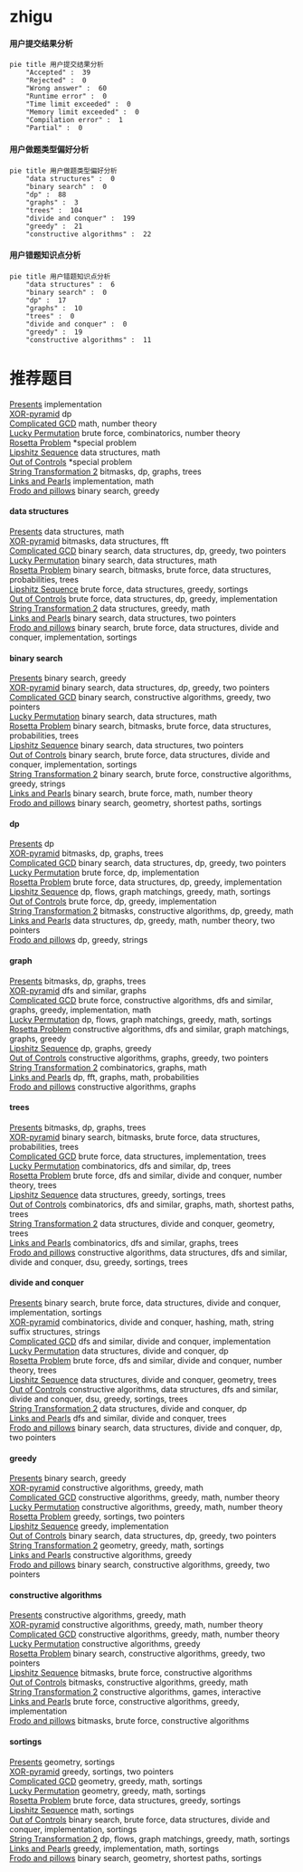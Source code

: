 # zhigu
<!-- tabs:start -->
#### **用户提交结果分析**

```mermaid
pie title 用户提交结果分析
    "Accepted" :  39
    "Rejected" :  0
    "Wrong answer" :  60
    "Runtime error" :  0
    "Time limit exceeded" :  0
    "Memory limit exceeded" :  0
    "Compilation error" :  1
    "Partial" :  0
```
#### **用户做题类型偏好分析**

```mermaid
pie title 用户做题类型偏好分析
    "data structures" :  0
    "binary search" :  0
    "dp" :  88
    "graphs" :  3
    "trees" :  104
    "divide and conquer" :  199
    "greedy" :  21
    "constructive algorithms" :  22
```
#### **用户错题知识点分析**

```mermaid
pie title 用户错题知识点分析
    "data structures" :  6
    "binary search" :  0
    "dp" :  17
    "graphs" :  10
    "trees" :  0
    "divide and conquer" :  0
    "greedy" :  19
    "constructive algorithms" :  11
```
<!-- tabs:end -->
# 推荐题目
[Presents](http://codeforces.com/problemset/problem/54/A)		implementation		  
[XOR-pyramid](https://codeforces.com/contest/984/problem/D)		dp		  
[Complicated GCD](http://codeforces.com/problemset/problem/664/A)		math,
                        number theory		  
[Lucky Permutation](http://codeforces.com/problemset/problem/121/C)		brute force,
                        combinatorics,
                        number theory		  
[Rosetta Problem](http://codeforces.com/problemset/problem/656/D)		*special problem		  
[Lipshitz Sequence](http://codeforces.com/problemset/problem/601/B)		data structures,
                        math		  
[Out of Controls](http://codeforces.com/problemset/problem/656/E)		*special problem		  
[String Transformation 2](https://codeforces.com/contest/1384/problem/E)		bitmasks,
                        dp,
                        graphs,
                        trees		  
[Links and Pearls](http://codeforces.com/problemset/problem/980/A)		implementation,
                        math		  
[Frodo and pillows](http://codeforces.com/problemset/problem/760/B)		binary search,
                        greedy		  
<!-- tabs:start -->
#### **data structures**
[Presents](http://codeforces.com/problemset/problem/601/B)		data structures,
                        math		  
[XOR-pyramid](http://codeforces.com/problemset/problem/472/G)		bitmasks,
                        data structures,
                        fft		  
[Complicated GCD](http://codeforces.com/problemset/problem/1492/C)		binary search,
                        data structures,
                        dp,
                        greedy,
                        two pointers		  
[Lucky Permutation](http://codeforces.com/problemset/problem/1490/G)		binary search,
                        data structures,
                        math		  
[Rosetta Problem](http://codeforces.com/problemset/problem/1479/D)		binary search,
                        bitmasks,
                        brute force,
                        data structures,
                        probabilities,
                        trees		  
[Lipshitz Sequence](http://codeforces.com/problemset/problem/1497/A)		brute force,
                        data structures,
                        greedy,
                        sortings		  
[Out of Controls](http://codeforces.com/problemset/problem/1491/C)		brute force,
                        data structures,
                        dp,
                        greedy,
                        implementation		  
[String Transformation 2](http://codeforces.com/problemset/problem/1492/B)		data structures,
                        greedy,
                        math		  
[Links and Pearls](http://codeforces.com/problemset/problem/1436/E)		binary search,
                        data structures,
                        two pointers		  
[Frodo and pillows](http://codeforces.com/problemset/problem/1461/D)		binary search,
                        brute force,
                        data structures,
                        divide and conquer,
                        implementation,
                        sortings		  
#### **binary search**
[Presents](http://codeforces.com/problemset/problem/760/B)		binary search,
                        greedy		  
[XOR-pyramid](http://codeforces.com/problemset/problem/1492/C)		binary search,
                        data structures,
                        dp,
                        greedy,
                        two pointers		  
[Complicated GCD](http://codeforces.com/problemset/problem/1463/D)		binary search,
                        constructive algorithms,
                        greedy,
                        two pointers		  
[Lucky Permutation](http://codeforces.com/problemset/problem/1490/G)		binary search,
                        data structures,
                        math		  
[Rosetta Problem](http://codeforces.com/problemset/problem/1479/D)		binary search,
                        bitmasks,
                        brute force,
                        data structures,
                        probabilities,
                        trees		  
[Lipshitz Sequence](http://codeforces.com/problemset/problem/1436/E)		binary search,
                        data structures,
                        two pointers		  
[Out of Controls](http://codeforces.com/problemset/problem/1461/D)		binary search,
                        brute force,
                        data structures,
                        divide and conquer,
                        implementation,
                        sortings		  
[String Transformation 2](http://codeforces.com/problemset/problem/1493/C)		binary search,
                        brute force,
                        constructive algorithms,
                        greedy,
                        strings		  
[Links and Pearls](http://codeforces.com/problemset/problem/1487/D)		binary search,
                        brute force,
                        math,
                        number theory		  
[Frodo and pillows](http://codeforces.com/problemset/problem/1486/B)		binary search,
                        geometry,
                        shortest paths,
                        sortings		  
#### **dp**
[Presents](https://codeforces.com/contest/984/problem/D)		dp		  
[XOR-pyramid](https://codeforces.com/contest/1384/problem/E)		bitmasks,
                        dp,
                        graphs,
                        trees		  
[Complicated GCD](http://codeforces.com/problemset/problem/1492/C)		binary search,
                        data structures,
                        dp,
                        greedy,
                        two pointers		  
[Lucky Permutation](https://codeforces.com/contest/1457/problem/C)		brute force,
                        dp,
                        implementation		  
[Rosetta Problem](http://codeforces.com/problemset/problem/1491/C)		brute force,
                        data structures,
                        dp,
                        greedy,
                        implementation		  
[Lipshitz Sequence](http://codeforces.com/problemset/problem/1437/C)		dp,
                        flows,
                        graph matchings,
                        greedy,
                        math,
                        sortings		  
[Out of Controls](http://codeforces.com/problemset/problem/1499/B)		brute force,
                        dp,
                        greedy,
                        implementation		  
[String Transformation 2](http://codeforces.com/problemset/problem/1491/D)		bitmasks,
                        constructive algorithms,
                        dp,
                        greedy,
                        math		  
[Links and Pearls](http://codeforces.com/problemset/problem/1497/E1)		data structures,
                        dp,
                        greedy,
                        math,
                        number theory,
                        two pointers		  
[Frodo and pillows](http://codeforces.com/problemset/problem/1466/C)		dp,
                        greedy,
                        strings		  
#### **graph**
[Presents](https://codeforces.com/contest/1384/problem/E)		bitmasks,
                        dp,
                        graphs,
                        trees		  
[XOR-pyramid](http://codeforces.com/problemset/problem/732/F)		dfs and similar,
                        graphs		  
[Complicated GCD](http://codeforces.com/problemset/problem/1487/C)		brute force,
                        constructive algorithms,
                        dfs and similar,
                        graphs,
                        greedy,
                        implementation,
                        math		  
[Lucky Permutation](http://codeforces.com/problemset/problem/1437/C)		dp,
                        flows,
                        graph matchings,
                        greedy,
                        math,
                        sortings		  
[Rosetta Problem](http://codeforces.com/problemset/problem/1470/D)		constructive algorithms,
                        dfs and similar,
                        graph matchings,
                        graphs,
                        greedy		  
[Lipshitz Sequence](http://codeforces.com/problemset/problem/1476/C)		dp,
                        graphs,
                        greedy		  
[Out of Controls](http://codeforces.com/problemset/problem/1304/D)		constructive algorithms,
                        graphs,
                        greedy,
                        two pointers		  
[String Transformation 2](http://codeforces.com/problemset/problem/1475/C)		combinatorics,
                        graphs,
                        math		  
[Links and Pearls](http://codeforces.com/problemset/problem/553/E)		dp,
                        fft,
                        graphs,
                        math,
                        probabilities		  
[Frodo and pillows](http://codeforces.com/problemset/problem/1495/C)		constructive algorithms,
                        graphs		  
#### **trees**
[Presents](https://codeforces.com/contest/1384/problem/E)		bitmasks,
                        dp,
                        graphs,
                        trees		  
[XOR-pyramid](http://codeforces.com/problemset/problem/1479/D)		binary search,
                        bitmasks,
                        brute force,
                        data structures,
                        probabilities,
                        trees		  
[Complicated GCD](http://codeforces.com/problemset/problem/1511/C)		brute force,
                        data structures,
                        implementation,
                        trees		  
[Lucky Permutation](http://codeforces.com/problemset/problem/1499/F)		combinatorics,
                        dfs and similar,
                        dp,
                        trees		  
[Rosetta Problem](http://codeforces.com/problemset/problem/1491/E)		brute force,
                        dfs and similar,
                        divide and conquer,
                        number theory,
                        trees		  
[Lipshitz Sequence](http://codeforces.com/problemset/problem/1466/D)		data structures,
                        greedy,
                        sortings,
                        trees		  
[Out of Controls](http://codeforces.com/problemset/problem/1495/D)		combinatorics,
                        dfs and similar,
                        graphs,
                        math,
                        shortest paths,
                        trees		  
[String Transformation 2](http://codeforces.com/problemset/problem/1303/G)		data structures,
                        divide and conquer,
                        geometry,
                        trees		  
[Links and Pearls](http://codeforces.com/problemset/problem/1454/E)		combinatorics,
                        dfs and similar,
                        graphs,
                        trees		  
[Frodo and pillows](http://codeforces.com/problemset/problem/1494/D)		constructive algorithms,
                        data structures,
                        dfs and similar,
                        divide and conquer,
                        dsu,
                        greedy,
                        sortings,
                        trees		  
#### **divide and conquer**
[Presents](http://codeforces.com/problemset/problem/1461/D)		binary search,
                        brute force,
                        data structures,
                        divide and conquer,
                        implementation,
                        sortings		  
[XOR-pyramid](http://codeforces.com/problemset/problem/1466/G)		combinatorics,
                        divide and conquer,
                        hashing,
                        math,
                        string suffix structures,
                        strings		  
[Complicated GCD](http://codeforces.com/problemset/problem/1490/D)		dfs and similar,
                        divide and conquer,
                        implementation		  
[Lucky Permutation](https://codeforces.com/contest/1483/problem/C)		data structures,
                        divide and conquer,
                        dp		  
[Rosetta Problem](http://codeforces.com/problemset/problem/1491/E)		brute force,
                        dfs and similar,
                        divide and conquer,
                        number theory,
                        trees		  
[Lipshitz Sequence](http://codeforces.com/problemset/problem/1303/G)		data structures,
                        divide and conquer,
                        geometry,
                        trees		  
[Out of Controls](http://codeforces.com/problemset/problem/1494/D)		constructive algorithms,
                        data structures,
                        dfs and similar,
                        divide and conquer,
                        dsu,
                        greedy,
                        sortings,
                        trees		  
[String Transformation 2](http://codeforces.com/problemset/problem/1482/E)		data structures,
                        divide and conquer,
                        dp		  
[Links and Pearls](http://codeforces.com/problemset/problem/566/C)		dfs and similar,
                        divide and conquer,
                        trees		  
[Frodo and pillows](http://codeforces.com/problemset/problem/1428/F)		binary search,
                        data structures,
                        divide and conquer,
                        dp,
                        two pointers		  
#### **greedy**
[Presents](http://codeforces.com/problemset/problem/760/B)		binary search,
                        greedy		  
[XOR-pyramid](http://codeforces.com/problemset/problem/1042/C)		constructive algorithms,
                        greedy,
                        math		  
[Complicated GCD](http://codeforces.com/problemset/problem/1389/A)		constructive algorithms,
                        greedy,
                        math,
                        number theory		  
[Lucky Permutation](http://codeforces.com/problemset/problem/1149/A)		constructive algorithms,
                        greedy,
                        math,
                        number theory		  
[Rosetta Problem](http://codeforces.com/problemset/problem/1282/C)		greedy,
                        sortings,
                        two pointers		  
[Lipshitz Sequence](http://codeforces.com/problemset/problem/1131/B)		greedy,
                        implementation		  
[Out of Controls](http://codeforces.com/problemset/problem/1492/C)		binary search,
                        data structures,
                        dp,
                        greedy,
                        two pointers		  
[String Transformation 2](https://codeforces.com/contest/1496/problem/C)		geometry,
                        greedy,
                        math,
                        sortings		  
[Links and Pearls](http://codeforces.com/problemset/problem/1493/A)		constructive algorithms,
                        greedy		  
[Frodo and pillows](http://codeforces.com/problemset/problem/1463/D)		binary search,
                        constructive algorithms,
                        greedy,
                        two pointers		  
#### **constructive algorithms**
[Presents](http://codeforces.com/problemset/problem/1042/C)		constructive algorithms,
                        greedy,
                        math		  
[XOR-pyramid](http://codeforces.com/problemset/problem/1389/A)		constructive algorithms,
                        greedy,
                        math,
                        number theory		  
[Complicated GCD](http://codeforces.com/problemset/problem/1149/A)		constructive algorithms,
                        greedy,
                        math,
                        number theory		  
[Lucky Permutation](http://codeforces.com/problemset/problem/1493/A)		constructive algorithms,
                        greedy		  
[Rosetta Problem](http://codeforces.com/problemset/problem/1463/D)		binary search,
                        constructive algorithms,
                        greedy,
                        two pointers		  
[Lipshitz Sequence](https://codeforces.com/contest/1456/problem/B)		bitmasks,
                        brute force,
                        constructive algorithms		  
[Out of Controls](http://codeforces.com/problemset/problem/1492/D)		bitmasks,
                        constructive algorithms,
                        greedy,
                        math		  
[String Transformation 2](https://codeforces.com/contest/1504/problem/D)		constructive algorithms,
                        games,
                        interactive		  
[Links and Pearls](https://codeforces.com/contest/1483/problem/A)		brute force,
                        constructive algorithms,
                        greedy,
                        implementation		  
[Frodo and pillows](https://codeforces.com/contest/1457/problem/D)		bitmasks,
                        brute force,
                        constructive algorithms		  
#### **sortings**
[Presents](http://codeforces.com/problemset/problem/157/B)		geometry,
                        sortings		  
[XOR-pyramid](http://codeforces.com/problemset/problem/1282/C)		greedy,
                        sortings,
                        two pointers		  
[Complicated GCD](https://codeforces.com/contest/1496/problem/C)		geometry,
                        greedy,
                        math,
                        sortings		  
[Lucky Permutation](http://codeforces.com/problemset/problem/1495/A)		geometry,
                        greedy,
                        math,
                        sortings		  
[Rosetta Problem](http://codeforces.com/problemset/problem/1497/A)		brute force,
                        data structures,
                        greedy,
                        sortings		  
[Lipshitz Sequence](http://codeforces.com/problemset/problem/1427/A)		math,
                        sortings		  
[Out of Controls](http://codeforces.com/problemset/problem/1461/D)		binary search,
                        brute force,
                        data structures,
                        divide and conquer,
                        implementation,
                        sortings		  
[String Transformation 2](http://codeforces.com/problemset/problem/1437/C)		dp,
                        flows,
                        graph matchings,
                        greedy,
                        math,
                        sortings		  
[Links and Pearls](http://codeforces.com/problemset/problem/1473/A)		greedy,
                        implementation,
                        math,
                        sortings		  
[Frodo and pillows](http://codeforces.com/problemset/problem/1486/B)		binary search,
                        geometry,
                        shortest paths,
                        sortings		  
<!-- tabs:end -->

